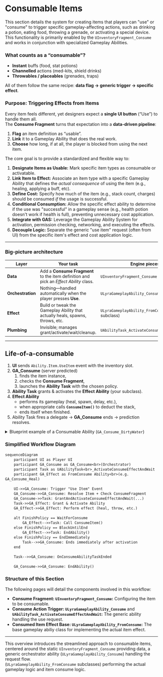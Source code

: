 # Consumable Items

This section details the system for creating items that players can "use" or "consume" to trigger specific gameplay-affecting actions, such as drinking a potion, eating food, throwing a grenade, or activating a special device. This functionality is primarily enabled by the `UInventoryFragment_Consume` and works in conjunction with specialized Gameplay Abilities.

### What counts as a “consumable”?

* **Instant** buffs (food, stat potions)
* **Channelled** actions (med-kits, shield drinks)
* **Throwables / placeables** (grenades, traps)

All of them follow the same recipe: **data flag → generic trigger → specific effect**.

### Purpose: Triggering Effects from Items

Every item feels different, yet designers expect a **single UI button** (“Use”) to handle them all.\
The **Consume Fragment** turns that expectation into a **data-driven pipeline**:

1. **Flag** an item definition as “usable”.
2. **Link** it to a Gameplay Ability that does the real work.
3. **Choose** how long, if at all, the player is blocked from using the next item.

The core goal is to provide a standardized and flexible way to:

1. **Designate Items as Usable:** Mark specific item types as consumable or activatable.
2. **Link Item to Effect:** Associate an item type with a specific Gameplay Ability that defines the _actual consequence_ of using the item (e.g., healing, applying a buff, etc).
3. **Define Cost:** Specify how much of the item (e.g., stack count, charges) should be consumed _if_ the usage is successful.
4. **Conditional Consumption:** Allow the specific effect ability to determine if the use was "successful" in a gameplay sense (e.g., health potion doesn't work if health is full), preventing unnecessary cost application.
5. **Integrate with GAS:** Leverage the Gameplay Ability System for activation, permission checking, networking, and executing the effects.
6. **Decouple Logic:** Separate the generic "use item" request (often from UI) from the specific item's effect and cost application logic.

***

### Big-picture architecture

| Layer             | Your task                                                                             | Engine pieces                                      |
| ----------------- | ------------------------------------------------------------------------------------- | -------------------------------------------------- |
| **Data**          | Add a **Consume Fragment** to the item definition and pick an _Effect Ability_ class. | `UInventoryFragment_Consume`                       |
| **Orchestration** | Nothing—handled automatically when the player presses **Use**.                        | `ULyraGameplayAbility_Consume` (lightweight)       |
| **Effect**        | Build or tweak the Gameplay Ability that actually heals, spawns, throws, etc.         | `ULyraGameplayAbility_FromConsume` (your subclass) |
| **Plumbing**      | Invisible; manages grant/activate/wait/cleanup.                                       | `UAbilityTask_ActivateConsumeEffectAndWait`        |

***

## Life-of-a-consumable

1. **UI** sends `Ability.Item.UseItem` event with the inventory slot.
2. **GA\_Consume** (server predicted)
   1. finds the item instance,
   2. checks the **Consume Fragment**,
   3. launches the **Ability Task** with the chosen policy.
3. **Ability Task** grants & activates the **Effect Ability** (your subclass).
4. **Effect Ability**
   * performs its gameplay (heal, spawn, delay, etc.),
   * when appropriate calls **`ConsumeItem()`** to deduct the stack,
   * ends itself when finished.
5. Ability Task fires a delegate → **GA\_Consume** ends → prediction resolves.

<details>

<summary>Blueprint example of a Consumable Ability (<code>GA_Consume_DirtyWater</code>)</summary>

<figure><img src="../../../../.gitbook/assets/image (45).png" alt=""><figcaption></figcaption></figure>

</details>

### Simplified Workflow Diagram

```mermaid
sequenceDiagram
    participant UI as Player UI
    participant GA_Consume as GA_Consume<br>(Orchestrator)
    participant Task as UAbilityTask<br>_ActivateConsumeEffectAndWait
    participant GA_Effect as FromConsume Ability<br>(e.g. GA_Consume_Heal)

    UI->>GA_Consume: Trigger "Use Item" Event
    GA_Consume->>GA_Consume: Resolve Item + Check ConsumeFragment
    GA_Consume->>Task: GrantAndActivateConsumeEffectAndWait(...)
    Task->>GA_Effect: Grant & Activate Ability
    GA_Effect->>GA_Effect: Perform effect (heal, throw, etc.)

    alt FinishPolicy == WaitForConsume
        GA_Effect-->>Task: Call ConsumeItem()
    else FinishPolicy == BlockUntilEnd
        GA_Effect-->>Task: EndAbility()
    else FinishPolicy == EndImmediately
        Task-->>GA_Consume: Ends immediately after activation
    end

    Task-->>GA_Consume: OnConsumeAbilityTaskEnded

    GA_Consume->>GA_Consume: EndAbility()

```

### Structure of this Section

The following pages will detail the components involved in this workflow:

* **Consume Fragment: `UInventoryFragment_Consume`:** Configuring the item to be consumable.
* **Consume Action Trigger: `ULyraGameplayAbility_Consume`** and  **`UAbilityTask_ActivateConsumeEffectAndWait`:** The generic ability handling the use request.
* **Consumed Item Effect Base: `ULyraGameplayAbility_FromConsume`:** The base gameplay abiliy class for implementing the actual item effect.

***

This overview introduces the streamlined approach to consumable items, centered around the static `UInventoryFragment_Consume` providing data, a generic orchestrator ability (`ULyraGameplayAbility_Consume`) handling the request flow. \
(`ULyraGameplayAbility_FromConsume` subclasses) performing the actual gameplay logic and item consume logic.
